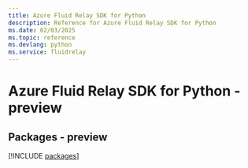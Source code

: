 ```yaml
---
title: Azure Fluid Relay SDK for Python
description: Reference for Azure Fluid Relay SDK for Python
ms.date: 02/03/2025
ms.topic: reference
ms.devlang: python
ms.service: fluidrelay
---
```

# Azure Fluid Relay SDK for Python - preview
## Packages - preview
[!INCLUDE [packages](fluid-relay-index.md)]